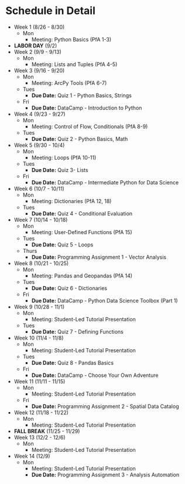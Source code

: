 # Schedule in Detail

* Week 1 (8/26 - 8/30)
    * Mon
        * Meeting: Python Basics (PfA 1-3)
* **LABOR DAY** (9/2)
* Week 2 (9/9 - 9/13)
    * Mon
        * Meeting: Lists and Tuples (PfA 4-5)
* Week 3 (9/16 - 9/20)
    * Mon
        * Meeting: ArcPy Tools (PfA 6-7)
    * Tues
        * **Due Date:** Quiz 1 - Python Basics, Strings
    * Fri
        * **Due Date:** DataCamp - Introduction to Python
* Week 4 (9/23 - 9/27)
    * Mon
        * Meeting: Control of Flow, Conditionals (PfA 8-9)
    * Tues
        * **Due Date:** Quiz 2 - Python Basics, Math
* Week 5 (9/30 - 10/4)
    * Mon
        * Meeting: Loops (PfA 10-11)
    * Tues
        * **Due Date:** Quiz 3- Lists
    * Fri
        * **Due Date:** DataCamp - Intermediate Python for Data Science
* Week 6 (10/7 - 10/11)
    * Mon
        * Meeting: Dictionaries (PfA 12, 18)
    * Tues
        * **Due Date:** Quiz 4 - Conditional Evaluation
* Week 7 (10/14 - 10/18)
    * Mon
        * Meeting: User-Defined Functions (PfA 15)
    * Tues
        * **Due Date:** Quiz 5 - Loops
    * Thurs
        * **Due Date:** Programming Assignment 1 - Vector Analysis
* Week 8 (10/21 - 10/25)
    * Mon
        * Meeting: Pandas and Geopandas (PfA 14)
    * Tues
        * **Due Date:** Quiz 6 - Dictionaries
    * Fri
        * **Due Date:** DataCamp - Python Data Science Toolbox (Part 1)
* Week 9 (10/28 - 11/1)
    * Mon
        * Meeting: Student-Led Tutorial Presentation
    * Tues
        * **Due Date:** Quiz 7 - Defining Functions
* Week 10 (11/4 - 11/8)
    * Mon
        * Meeting: Student-Led Tutorial Presentation
    * Tues
        * **Due Date:** Quiz 8 - Pandas Basics
    * Fri
        * **Due Date:** DataCamp - Choose Your Own Adventure
* Week 11 (11/11 - 11/15)
    * Mon
        * Meeting: Student-Led Tutorial Presentation
    * Fri
        * **Due Date:** Programming Assignment 2 - Spatial Data Catalog
* Week 12 (11/18 - 11/22)
    * Mon
        * Meeting: Student-Led Tutorial Presentation
* **FALL BREAK** (11/25 - 11/29)
* Week 13 (12/2 - 12/6)
    * Mon
        * Meeting: Student-Led Tutorial Presentation
* Week 14 (12/9)
    * Mon
        * Meeting: Student-Led Tutorial Presentation
        * **Due Date:** Programming Assignment 3 - Analysis Automation


